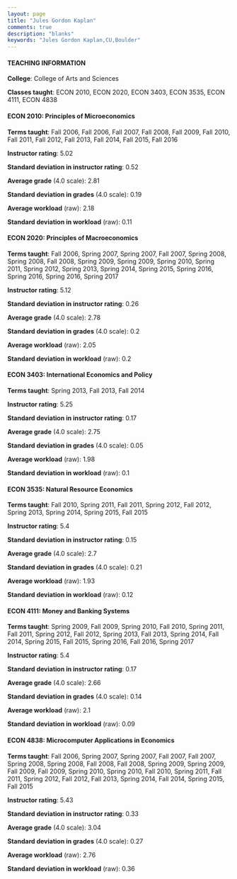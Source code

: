 ```yaml
---
layout: page
title: "Jules Gordon Kaplan" 
comments: true
description: "blanks"
keywords: "Jules Gordon Kaplan,CU,Boulder"
---
```

<head>
<script src="https://ajax.googleapis.com/ajax/libs/jquery/2.1.3/jquery.min.js"></script>
<script src="https://dl.dropboxusercontent.com/s/pc42nxpaw1ea4o9/highcharts.js?dl=0"></script>
<!-- <script src="../assets/js/highcharts.js"></script> -->
<style type="text/css">@font-face {
	font-family: "Bebas Neue";
	src: url(https://www.filehosting.org/file/details/544349/BebasNeue Regular.otf) format("opentype");
	}
	h1.Bebas { 
		font-family: "Bebas Neue", Verdana, Tahoma;
	}
</style>
</head>
	   
#### TEACHING INFORMATION

**College**: College of Arts and Sciences

**Classes taught**: ECON 2010, ECON 2020, ECON 3403, ECON 3535, ECON 4111, ECON 4838

#### ECON 2010: Principles of Microeconomics

**Terms taught**: Fall 2006, Fall 2006, Fall 2007, Fall 2008, Fall 2009, Fall 2010, Fall 2011, Fall 2012, Fall 2013, Fall 2014, Fall 2015, Fall 2016

**Instructor rating**: 5.02

**Standard deviation in instructor rating**: 0.52

**Average grade** (4.0 scale): 2.81

**Standard deviation in grades** (4.0 scale): 0.19

**Average workload** (raw): 2.18

**Standard deviation in workload** (raw): 0.11

#### ECON 2020: Principles of Macroeconomics

**Terms taught**: Fall 2006, Spring 2007, Spring 2007, Fall 2007, Spring 2008, Spring 2008, Fall 2008, Spring 2009, Spring 2009, Spring 2010, Spring 2011, Spring 2012, Spring 2013, Spring 2014, Spring 2015, Spring 2016, Spring 2016, Spring 2016, Spring 2017

**Instructor rating**: 5.12

**Standard deviation in instructor rating**: 0.26

**Average grade** (4.0 scale): 2.78

**Standard deviation in grades** (4.0 scale): 0.2

**Average workload** (raw): 2.05

**Standard deviation in workload** (raw): 0.2

#### ECON 3403: International Economics and Policy

**Terms taught**: Spring 2013, Fall 2013, Fall 2014

**Instructor rating**: 5.25

**Standard deviation in instructor rating**: 0.17

**Average grade** (4.0 scale): 2.75

**Standard deviation in grades** (4.0 scale): 0.05

**Average workload** (raw): 1.98

**Standard deviation in workload** (raw): 0.1

#### ECON 3535: Natural Resource Economics

**Terms taught**: Fall 2010, Spring 2011, Fall 2011, Spring 2012, Fall 2012, Spring 2013, Spring 2014, Spring 2015, Fall 2015

**Instructor rating**: 5.4

**Standard deviation in instructor rating**: 0.15

**Average grade** (4.0 scale): 2.7

**Standard deviation in grades** (4.0 scale): 0.21

**Average workload** (raw): 1.93

**Standard deviation in workload** (raw): 0.12

#### ECON 4111: Money and Banking Systems

**Terms taught**: Spring 2009, Fall 2009, Spring 2010, Fall 2010, Spring 2011, Fall 2011, Spring 2012, Fall 2012, Spring 2013, Fall 2013, Spring 2014, Fall 2014, Spring 2015, Fall 2015, Spring 2016, Fall 2016, Spring 2017

**Instructor rating**: 5.4

**Standard deviation in instructor rating**: 0.17

**Average grade** (4.0 scale): 2.66

**Standard deviation in grades** (4.0 scale): 0.14

**Average workload** (raw): 2.1

**Standard deviation in workload** (raw): 0.09

#### ECON 4838: Microcomputer Applications in Economics

**Terms taught**: Fall 2006, Spring 2007, Spring 2007, Fall 2007, Fall 2007, Spring 2008, Spring 2008, Fall 2008, Fall 2008, Spring 2009, Spring 2009, Fall 2009, Fall 2009, Spring 2010, Spring 2010, Fall 2010, Spring 2011, Fall 2011, Spring 2012, Fall 2012, Fall 2013, Spring 2014, Fall 2014, Spring 2015, Fall 2015

**Instructor rating**: 5.43

**Standard deviation in instructor rating**: 0.33

**Average grade** (4.0 scale): 3.04

**Standard deviation in grades** (4.0 scale): 0.27

**Average workload** (raw): 2.76

**Standard deviation in workload** (raw): 0.36

